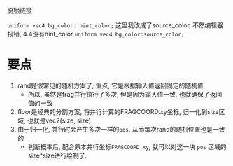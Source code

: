 [原始链接](https://godotshaders.com/shader/stars-shader/)

`uniform vec4 bg_color: hint_color;` 这里我改成了source_color, 不然编辑器报错, 4.4没有hint_color `uniform vec4 bg_color:source_color;`

# 要点
1. rand是很常见的随机方案了; 重点, 它是根据输入值返回固定的随机值
	* 所以, 虽然是frag并行执行了多次, 但是因为输入值一致, 也就确保了返回值的一致
2. floor是经典的分割方案, 将并行计算的FRAGCOORD.xy坐标, 归一化到size区域, 也就是vec2(size, size)
3. 由于归一化, 并行时会产生多次一样的`pos`. 从而每次rand的随机位置也是一致的
	* 判断概率后, 配合原本并行坐标`FRAGCOORD.xy`, 就可以对这一块 `pos` 区域的size*size进行绘制了.
